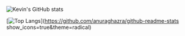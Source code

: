 ![Kevin's GitHub stats](https://github-readme-stats.vercel.app/api?username=kev6070&show_icons=true&theme=radical)

[![Top Langs](https://github-readme-stats.vercel.app/api/top-langs/?username=kev6070&layout=compact)](https://github.com/anuraghazra/github-readme-stats show_icons=true&theme=radical)




